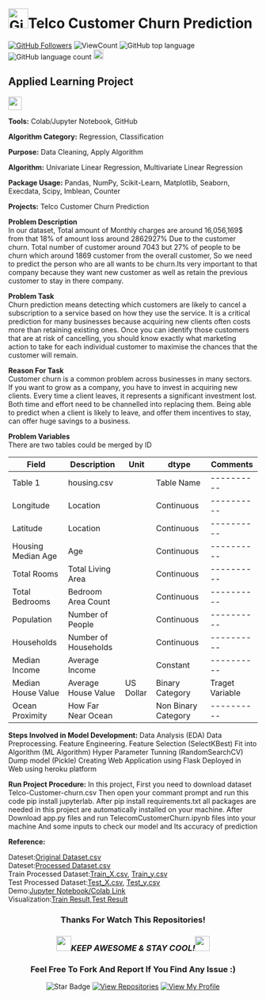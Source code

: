# <a href="https://github.com/bdfd"><img height=40 src="https://cdn.jsdelivr.net/gh/bdfd/Personal_Image_Repo/4.Stamp/BDFD_Stamp.png" alt="GitHub Followers" /></a>Telco Customer Churn Prediction

<a href="https://github.com/bdfd"><img src="https://img.shields.io/github/followers/bdfd?label=Follow%20Me&logo=github" alt="GitHub Followers" /></a>
![ViewCount](https://views.whatilearened.today/views/github/bdfd/Section6.Project02-Tele_Customer_Churning_Prediction.svg?cache=remove)
![GitHub top language](https://img.shields.io/github/languages/top/bdfd/Section6.Project02-Tele_Customer_Churning_Prediction?style=flat)
![GitHub language count](https://img.shields.io/github/languages/count/bdfd/Section6.Project02-Tele_Customer_Churning_Prediction?style=flat)
<img height=20 src="https://cdn.jsdelivr.net/gh/bdfd/Personal_Image_Repo/7.Color-Icon/Status/On_Progress.svg" alt="bdfd" />

<!-- <img height=20 src="https://cdn.jsdelivr.net/gh/bdfd/Personal_Image_Repo/7.Color-Icon/Status/Finish.svg" alt="bdfd" /> -->

## Applied Learning Project

<img height="27" src="https://img.shields.io/badge/Prediction using Supervised ML -Level  Intermediate-blue.svg?&style=for-the-badge&logo=TheSparksFoundation&logoColor=red" />  
<!-- <img height="27" src="https://img.shields.io/badge/Prediction using Supervised ML -Level  Advanced-red.svg?&style=for-the-badge&logo=TheSparksFoundation&logoColor=red" /> -->

**Tools:** Colab/Jupyter Notebook, GitHub

**Algorithm Category:** Regression, Classification

**Purpose:** Data Cleaning, Apply Algorithm

**Algorithm:** Univariate Linear Regression, Multivariate Linear Regression

**Package Usage:** Pandas, NumPy, Scikit-Learn, Matplotlib, Seaborn, Execdata, Scipy, Imblean, Counter

**Projects:** Telco Customer Churn Prediction

**Problem Description**  
In our dataset, Total amount of Monthly charges are around 16,056,169$ from that 18% of amount loss around 2862927% Due to the customer churn.
Total number of customer around 7043 but 27% of people to be churn which around 1869 customer from the overall customer,
So we need to predict the person who are all wants to be churn.Its very important to that company because they want new customer as well as retain the previous customer to stay in there company.

**Problem Task**  
Churn prediction means detecting which customers are likely to cancel a subscription to a service based on how they use the service. It is a critical prediction for many businesses because acquiring new clients often costs more than retaining existing ones. Once you can identify those customers that are at risk of cancelling, you should know exactly what marketing action to take for each individual customer to maximise the chances that the customer will remain.

**Reason For Task**  
Customer churn is a common problem across businesses in many sectors. If you want to grow as a company, you have to invest in acquiring new clients. Every time a client leaves, it represents a significant investment lost. Both time and effort need to be channelled into replacing them. Being able to predict when a client is likely to leave, and offer them incentives to stay, can offer huge savings to a business.

**Problem Variables**  
There are two tables could be merged by ID

| Field              | Description          | Unit      | dtype               | Comments        |
| ------------------ | -------------------- | --------- | ------------------- | --------------- |
| Table 1            | housing.csv          |           | Table Name          | ----------      |
| Longitude          | Location             |           | Continuous          | ----------      |
| Latitude           | Location             |           | Continuous          | ----------      |
| Housing Median Age | Age                  |           | Continuous          | ----------      |
| Total Rooms        | Total Living Area    |           | Continuous          | ----------      |
| Total Bedrooms     | Bedroom Area Count   |           | Continuous          | ----------      |
| Population         | Number of People     |           | Continuous          | ----------      |
| Households         | Number of Households |           | Continuous          | ----------      |
| Median Income      | Average Income       |           | Constant            | ----------      |
| Median House Value | Average House Value  | US Dollar | Binary Category     | Traget Variable |
| Ocean Proximity    | How Far Near Ocean   |           | Non Binary Category | ----------      |

**Steps Involved in Model Development:**
Data Analysis (EDA)
Data Preprocessing.
Feature Engineering.
Feature Selection (SelectKBest)
Fit into Algorithm (ML Algorithm)
Hyper Parameter Tunning (RandomSearchCV)
Dump model (Pickle)
Creating Web Application using Flask
Deployed in Web using heroku platform

**Run Project Procedure:**
In this project, First you need to download dataset Telco-Customer-churn.csv Then open your commant prompt and run this code pip install jupyterlab. After pip install requirements.txt all packages are needed in this project are automatically installed on your machine. After Download app.py files and run TelecomCustomerChurn.ipynb files into your machine And some inputs to check our model and Its accuracy of prediction

**Reference:**

<!-- Github Reference:<a href="https://github.com/satz2000/End-to-end-project---Customer-churn"><Resource Name-Github> Github Repository</a>   -->

Dateset:<a href="https://raw.githubusercontent.com/bdfd/Portfolio_Project_10-Salary_Prediction/main/dataset/Salary.csv">Original Dataset.csv</a>  
Dateset:<a href="https://raw.githubusercontent.com/bdfd/Portfolio_Project_10-Salary_Prediction/main/dataset/Salary.csv">Processed Dataset.csv</a>  
Train Processed Dataset:<a href="https://raw.githubusercontent.com/bdfd/Portfolio_Project_10-Salary_Prediction/main/display%20demo/train_x.csv">Train_X.csv</a>,
<a href="https://raw.githubusercontent.com/bdfd/Portfolio_Project_10-Salary_Prediction/main/display%20demo/train_y.csv">Train_y.csv</a>  
Test Processed Dataset:<a href="https://raw.githubusercontent.com/bdfd/Portfolio_Project_10-Salary_Prediction/main/display%20demo/test_x.csv">Test_X.csv</a>,
<a href="https://raw.githubusercontent.com/bdfd/Portfolio_Project_10-Salary_Prediction/main/display%20demo/test_y.csv">Test_y.csv</a>  
Demo:<a href="https://github.com/bdfd/Portfolio_Project_10-Salary_Prediction/blob/main/Salary_Prediction.ipynb">Jupyter Notebook/Colab Link</a>  
Visualization:<a href="https://github.com/bdfd/Section6.Project04_Customer_Segmentation/blob/main/display%20demo/Clustering_Bivariate.png">Train Result</a>,<a href="https://github.com/bdfd/Portfolio_Project_10-Salary_Prediction/blob/main/display%20demo/test%20result.png">Test Result</a>
<br>

<div align="center">

### Thanks For Watch This Repositories!

### <img src="https://media.giphy.com/media/WUlplcMpOCEmTGBtBW/giphy.gif" width="30"><i>KEEP AWESOME & STAY COOL!</i><img src="https://media.giphy.com/media/WUlplcMpOCEmTGBtBW/giphy.gif" width="30">

### Feel Free To Fork And Report If You Find Any Issue :)

![Star Badge](https://img.shields.io/static/v1?label=%F0%9F%8C%9F&message=If%20Useful&style=style=flat&color=BC4E99)
[![View Repositories](https://img.shields.io/badge/View-My_Repositories-blue?logo=GitHub)](https://github.com/bdfd?tab=repositories)
[![View My Profile](https://img.shields.io/badge/View-My_Profile-green?logo=GitHub)](https://github.com/bdfd)

</div>
